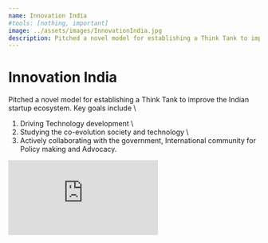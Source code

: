 ```yaml
---
name: Innovation India
#tools: [nothing, important]
image: ../assets/images/InnovationIndia.jpg
description: Pitched a novel model for establishing a Think Tank to improve the Indian startup ecosystem.
---
```

# Innovation India



Pitched a novel model for establishing a Think Tank to improve the Indian startup ecosystem.
Key goals include \\
1) Driving Technology development \\
2) Studying the co-evolution society and technology \\
3) Actively collaborating with the government, International community for Policy making and Advocacy.

<link rel="stylesheet" href="../assets/style.css">
<div class="google-slides-container">
<iframe  src="https://docs.google.com/presentation/d/e/2PACX-1vQ3ouveq-Y_8VYcGzNS0EWu5wF_W321RGz5FPNk22MSdk1a2mgdyCu8oWNG23SIsA/embed?start=false&loop=false&delayms=3000" frameborder="0"  allowfullscreen="true" mozallowfullscreen="true" webkitallowfullscreen="true"></iframe>
 </div>
